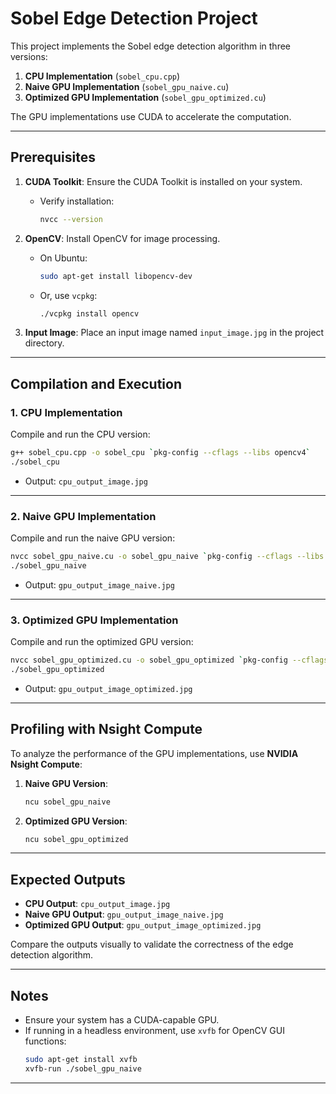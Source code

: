 # Sobel Edge Detection Project

This project implements the Sobel edge detection algorithm in three versions:
1. **CPU Implementation** (`sobel_cpu.cpp`)
2. **Naive GPU Implementation** (`sobel_gpu_naive.cu`)
3. **Optimized GPU Implementation** (`sobel_gpu_optimized.cu`)

The GPU implementations use CUDA to accelerate the computation.

---

## Prerequisites

1. **CUDA Toolkit**: Ensure the CUDA Toolkit is installed on your system.
   - Verify installation:
     ```bash
     nvcc --version
     ```

2. **OpenCV**: Install OpenCV for image processing.
   - On Ubuntu:
     ```bash
     sudo apt-get install libopencv-dev
     ```
   - Or, use `vcpkg`:
     ```bash
     ./vcpkg install opencv
     ```

3. **Input Image**: Place an input image named `input_image.jpg` in the project directory.

---

## Compilation and Execution

### 1. **CPU Implementation**
Compile and run the CPU version:
```bash
g++ sobel_cpu.cpp -o sobel_cpu `pkg-config --cflags --libs opencv4`
./sobel_cpu
```
- Output: `cpu_output_image.jpg`

---

### 2. **Naive GPU Implementation**
Compile and run the naive GPU version:
```bash
nvcc sobel_gpu_naive.cu -o sobel_gpu_naive `pkg-config --cflags --libs opencv4` -lineinfo
./sobel_gpu_naive
```
- Output: `gpu_output_image_naive.jpg`

---

### 3. **Optimized GPU Implementation**
Compile and run the optimized GPU version:
```bash
nvcc sobel_gpu_optimized.cu -o sobel_gpu_optimized `pkg-config --cflags --libs opencv4` -lineinfo
./sobel_gpu_optimized
```
- Output: `gpu_output_image_optimized.jpg`

---

## Profiling with Nsight Compute

To analyze the performance of the GPU implementations, use **NVIDIA Nsight Compute**:

1. **Naive GPU Version**:
   ```bash
   ncu sobel_gpu_naive
   ```

2. **Optimized GPU Version**:
   ```bash
   ncu sobel_gpu_optimized
   ```

---

## Expected Outputs

- **CPU Output**: `cpu_output_image.jpg`
- **Naive GPU Output**: `gpu_output_image_naive.jpg`
- **Optimized GPU Output**: `gpu_output_image_optimized.jpg`

Compare the outputs visually to validate the correctness of the edge detection algorithm.

---

## Notes

- Ensure your system has a CUDA-capable GPU.
- If running in a headless environment, use `xvfb` for OpenCV GUI functions:
  ```bash
  sudo apt-get install xvfb
  xvfb-run ./sobel_gpu_naive
  ```

---